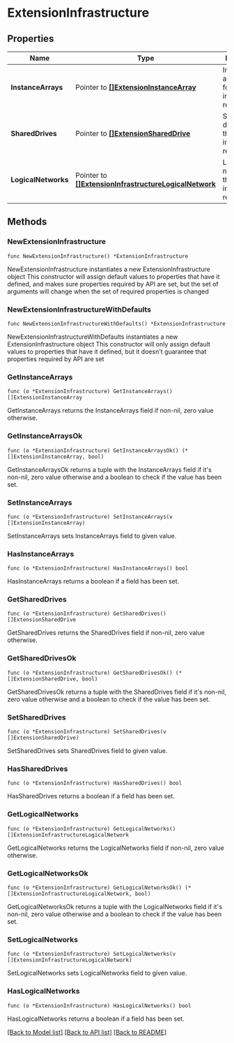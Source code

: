 # ExtensionInfrastructure

## Properties

Name | Type | Description | Notes
------------ | ------------- | ------------- | -------------
**InstanceArrays** | Pointer to [**[]ExtensionInstanceArray**](ExtensionInstanceArray.md) | Instance array details for the infrastructure requirement. | [optional] 
**SharedDrives** | Pointer to [**[]ExtensionSharedDrive**](ExtensionSharedDrive.md) | Shared drive details for the infrastructure requirement. | [optional] 
**LogicalNetworks** | Pointer to [**[]ExtensionInfrastructureLogicalNetwork**](ExtensionInfrastructureLogicalNetwork.md) | Logical networks for the infrastructure requirement. | [optional] 

## Methods

### NewExtensionInfrastructure

`func NewExtensionInfrastructure() *ExtensionInfrastructure`

NewExtensionInfrastructure instantiates a new ExtensionInfrastructure object
This constructor will assign default values to properties that have it defined,
and makes sure properties required by API are set, but the set of arguments
will change when the set of required properties is changed

### NewExtensionInfrastructureWithDefaults

`func NewExtensionInfrastructureWithDefaults() *ExtensionInfrastructure`

NewExtensionInfrastructureWithDefaults instantiates a new ExtensionInfrastructure object
This constructor will only assign default values to properties that have it defined,
but it doesn't guarantee that properties required by API are set

### GetInstanceArrays

`func (o *ExtensionInfrastructure) GetInstanceArrays() []ExtensionInstanceArray`

GetInstanceArrays returns the InstanceArrays field if non-nil, zero value otherwise.

### GetInstanceArraysOk

`func (o *ExtensionInfrastructure) GetInstanceArraysOk() (*[]ExtensionInstanceArray, bool)`

GetInstanceArraysOk returns a tuple with the InstanceArrays field if it's non-nil, zero value otherwise
and a boolean to check if the value has been set.

### SetInstanceArrays

`func (o *ExtensionInfrastructure) SetInstanceArrays(v []ExtensionInstanceArray)`

SetInstanceArrays sets InstanceArrays field to given value.

### HasInstanceArrays

`func (o *ExtensionInfrastructure) HasInstanceArrays() bool`

HasInstanceArrays returns a boolean if a field has been set.

### GetSharedDrives

`func (o *ExtensionInfrastructure) GetSharedDrives() []ExtensionSharedDrive`

GetSharedDrives returns the SharedDrives field if non-nil, zero value otherwise.

### GetSharedDrivesOk

`func (o *ExtensionInfrastructure) GetSharedDrivesOk() (*[]ExtensionSharedDrive, bool)`

GetSharedDrivesOk returns a tuple with the SharedDrives field if it's non-nil, zero value otherwise
and a boolean to check if the value has been set.

### SetSharedDrives

`func (o *ExtensionInfrastructure) SetSharedDrives(v []ExtensionSharedDrive)`

SetSharedDrives sets SharedDrives field to given value.

### HasSharedDrives

`func (o *ExtensionInfrastructure) HasSharedDrives() bool`

HasSharedDrives returns a boolean if a field has been set.

### GetLogicalNetworks

`func (o *ExtensionInfrastructure) GetLogicalNetworks() []ExtensionInfrastructureLogicalNetwork`

GetLogicalNetworks returns the LogicalNetworks field if non-nil, zero value otherwise.

### GetLogicalNetworksOk

`func (o *ExtensionInfrastructure) GetLogicalNetworksOk() (*[]ExtensionInfrastructureLogicalNetwork, bool)`

GetLogicalNetworksOk returns a tuple with the LogicalNetworks field if it's non-nil, zero value otherwise
and a boolean to check if the value has been set.

### SetLogicalNetworks

`func (o *ExtensionInfrastructure) SetLogicalNetworks(v []ExtensionInfrastructureLogicalNetwork)`

SetLogicalNetworks sets LogicalNetworks field to given value.

### HasLogicalNetworks

`func (o *ExtensionInfrastructure) HasLogicalNetworks() bool`

HasLogicalNetworks returns a boolean if a field has been set.


[[Back to Model list]](../README.md#documentation-for-models) [[Back to API list]](../README.md#documentation-for-api-endpoints) [[Back to README]](../README.md)


